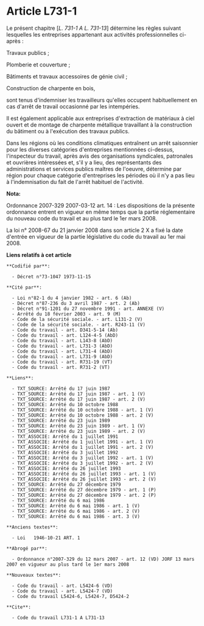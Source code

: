# Article L731-1

Le présent chapitre [*L. 731-1 A L. 731-13*] détermine les règles suivant lesquelles les entreprises appartenant aux
activités professionnelles ci-après :

Travaux publics ;

Plomberie et couverture ;

Bâtiments et travaux accessoires de génie civil ;

Construction de charpente en bois,

sont tenus d'indemniser les travailleurs qu'elles occupent habituellement en cas d'arrêt de travail occasionné par les
intempéries.

Il est également applicable aux entreprises d'extraction de matériaux à ciel ouvert et de montage de charpente métallique
travaillant à la construction du bâtiment ou à l'exécution des travaux publics.

Dans les régions où les conditions climatiques entraînent un arrêt saisonnier pour les diverses catégories d'entreprises
mentionnées ci-dessus, l'inspecteur du travail, après avis des organisations syndicales, patronales et ouvrières intéressées
et, s'il y a lieu, des représentants des administrations et services publics maîtres de l'oeuvre, détermine par région pour
chaque catégorie d'entreprises les périodes où il n'y a pas lieu à l'indemnisation du fait de l'arrêt habituel de l'activité.

**Nota:**

Ordonnance 2007-329 2007-03-12 art. 14 : Les dispositions de la présente ordonnance entrent en vigueur en même temps que la
partie réglementaire du nouveau code du travail et au plus tard le 1er mars 2008.

La loi n° 2008-67 du 21 janvier 2008 dans son article 2 X a fixé la date d'entrée en vigueur de la partie législative du code
du travail au 1er mai 2008.

**Liens relatifs à cet article**

	**Codifié par**:

	  - Décret n°73-1047 1973-11-15

	**Cité par**:

	  - Loi n°82-1 du 4 janvier 1982 - art. 6 (Ab)
	  - Décret n°87-236 du 3 avril 1987 - art. 2 (Ab)
	  - Décret n°91-1201 du 27 novembre 1991 - art. ANNEXE (V)
	  - Arrêté du 18 février 2003 - art. 9 (M)
	  - Code de la sécurité sociale. - art. L131-2 (V)
	  - Code de la sécurité sociale. - art. R243-11 (V)
	  - Code du travail - art. D341-5-14 (Ab)
	  - Code du travail - art. L124-4-5 (AbD)
	  - Code du travail - art. L143-8 (AbD)
	  - Code du travail - art. L731-3 (AbD)
	  - Code du travail - art. L731-4 (AbD)
	  - Code du travail - art. L731-9 (AbD)
	  - Code du travail - art. R731-19 (VT)
	  - Code du travail - art. R731-2 (VT)

	**Liens**:

	  - TXT_SOURCE: Arrêté du 17 juin 1987
	  - TXT_SOURCE: Arrêté du 17 juin 1987 - art. 1 (V)
	  - TXT_SOURCE: Arrêté du 17 juin 1987 - art. 2 (V)
	  - TXT_SOURCE: Arrêté du 10 octobre 1988
	  - TXT_SOURCE: Arrêté du 10 octobre 1988 - art. 1 (V)
	  - TXT_SOURCE: Arrêté du 10 octobre 1988 - art. 2 (V)
	  - TXT_SOURCE: Arrêté du 23 juin 1989
	  - TXT_SOURCE: Arrêté du 23 juin 1989 - art. 1 (V)
	  - TXT_SOURCE: Arrêté du 23 juin 1989 - art. 2 (V)
	  - TXT_ASSOCIE: Arrêté du 1 juillet 1991
	  - TXT_ASSOCIE: Arrêté du 1 juillet 1991 - art. 1 (V)
	  - TXT_ASSOCIE: Arrêté du 1 juillet 1991 - art. 2 (V)
	  - TXT_ASSOCIE: Arrêté du 3 juillet 1992
	  - TXT_ASSOCIE: Arrêté du 3 juillet 1992 - art. 1 (V)
	  - TXT_ASSOCIE: Arrêté du 3 juillet 1992 - art. 2 (V)
	  - TXT_ASSOCIE: Arrêté du 26 juillet 1993
	  - TXT_ASSOCIE: Arrêté du 26 juillet 1993 - art. 1 (V)
	  - TXT_ASSOCIE: Arrêté du 26 juillet 1993 - art. 2 (V)
	  - TXT_SOURCE: Arrêté du 27 décembre 1979
	  - TXT_SOURCE: Arrêté du 27 décembre 1979 - art. 1 (P)
	  - TXT_SOURCE: Arrêté du 27 décembre 1979 - art. 2 (P)
	  - TXT_SOURCE: Arrêté du 6 mai 1986
	  - TXT_SOURCE: Arrêté du 6 mai 1986 - art. 1 (V)
	  - TXT_SOURCE: Arrêté du 6 mai 1986 - art. 2 (V)
	  - TXT_SOURCE: Arrêté du 6 mai 1986 - art. 3 (V)

	**Anciens textes**:

	  - Loi   1946-10-21 ART. 1

	**Abrogé par**:

	  - Ordonnance n°2007-329 du 12 mars 2007 - art. 12 (VD) JORF 13 mars 2007 en vigueur au plus tard le 1er mars 2008

	**Nouveaux textes**:

	  - Code du travail - art. L5424-6 (VD)
	  - Code du travail - art. L5424-7 (VD)
	  - Code du travail L5424-6, L5424-7, D5424-2

	**Cite**:

	  - Code du travail L731-1 A L731-13
